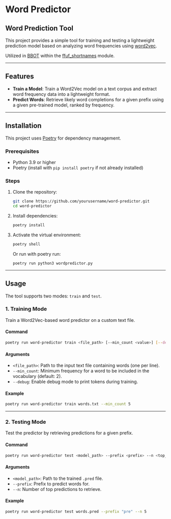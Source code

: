 # Word Predictor

## Word Prediction Tool

This project provides a simple tool for training and testing a lightweight prediction model based on analyzing word frequencies using [word2vec](https://www.tensorflow.org/text/tutorials/word2vec).

Utilized in [BBOT](https://github.com/blacklanternsecurity/bbot) within the [ffuf_shortnames](https://github.com/blacklanternsecurity/bbot/blob/dev/bbot/modules/ffuf_shortnames.py) module. 

---

## Features

- **Train a Model**: Train a Word2Vec model on a text corpus and extract word frequency data into a lightweight format.
- **Predict Words**: Retrieve likely word completions for a given prefix using a given pre-trained model, ranked by frequency.


---

## Installation

This project uses [Poetry](https://python-poetry.org/) for dependency management. 

### Prerequisites
- Python 3.9 or higher
- Poetry (install with `pip install poetry` if not already installed)

### Steps
1. Clone the repository:
   ```bash
   git clone https://github.com/yourusername/word-predictor.git
   cd word-predictor
   ```

2. Install dependencies:
   ```bash
   poetry install
   ```

3. Activate the virtual environment:
   ```bash
   poetry shell
   ```

   Or run with poetry run:
   ```
   poetry run python3 wordpredictor.py
   ```

---

## Usage

The tool supports two modes: `train` and `test`.

### 1. **Training Mode**
Train a Word2Vec-based word predictor on a custom text file.

#### Command
```bash
poetry run word-predictor train <file_path> [--min_count <value>] [--debug]
```

#### Arguments
- `<file_path>`: Path to the input text file containing words (one per line).
- `--min_count`: Minimum frequency for a word to be included in the vocabulary (default: 2).
- `--debug`: Enable debug mode to print tokens during training.

#### Example
```bash
poetry run word-predictor train words.txt --min_count 5
```

---

### 2. **Testing Mode**
Test the predictor by retrieving predictions for a given prefix.

#### Command
```bash
poetry run word-predictor test <model_path> --prefix <prefix> --n <top_n>
```

#### Arguments
- `<model_path>`: Path to the trained `.pred` file.
- `--prefix`: Prefix to predict words for.
- `--n`: Number of top predictions to retrieve.

#### Example
```bash
poetry run word-predictor test words.pred --prefix "pre" --n 5
```